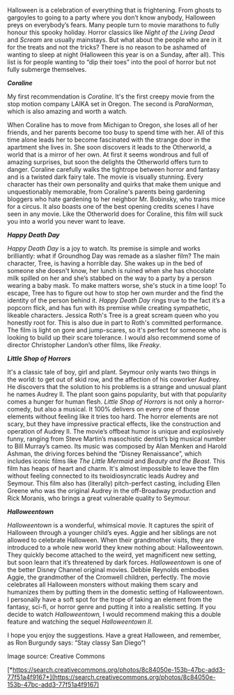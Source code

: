 
Halloween is a celebration of everything that is frightening. From
ghosts to gargoyles to going to a party where you don’t know anybody,
Halloween preys on everybody’s fears. Many people turn to movie
marathons to fully honour this spooky holiday. Horror classics like
*Night of the Living Dead* and *Scream* are usually mainstays. But what
about the people who are in it for the treats and not the tricks? There
is no reason to be ashamed of wanting to sleep at night (Halloween this
year is on a Sunday, after all). This list is for people wanting to “dip
their toes” into the pool of horror but not fully submerge themselves.

***Coraline***

My first recommendation is *Coraline*. It's the first creepy movie from
the stop motion company LAIKA set in Oregon. The second is *ParaNorman*,
which is also amazing and worth a watch.

When Coraline has to move from Michigan to Oregon, she loses all of her
friends, and her parents become too busy to spend time with her. All of
this time alone leads her to become fascinated with the strange door in
the apartment she lives in. She soon discovers it leads to the
Otherworld, a world that is a mirror of her own. At first it seems
wondrous and full of amazing surprises, but soon the delights the
Otherworld offers turn to danger. Coraline carefully walks the tightrope
between horror and fantasy and is a twisted dark fairy tale. The movie
is visually stunning. Every character has their own personality and
quirks that make them unique and unquestionably memorable, from
Coraline's parents being gardening bloggers who hate gardening to her
neighbor Mr. Bobinsky, who trains mice for a circus. It also boasts one
of the best opening credits scenes I have seen in any movie. Like the
Otherworld does for Coraline, this film will suck you into a world you
never want to leave.

***Happy Death Day***

*Happy Death Day* is a joy to watch. Its premise is simple and works
brilliantly: what if Groundhog Day was remade as a slasher film? The
main character, Tree, is having a horrible day. She wakes up in the bed
of someone she doesn't know, her lunch is ruined when she has chocolate
milk spilled on her and she’s stabbed on the way to a party by a person
wearing a baby mask. To make matters worse, she's stuck in a time loop!
To escape, Tree has to figure out how to stop her own murder and the
find the identity of the person behind it. *Happy Death Day* rings true
to the fact it’s a popcorn flick, and has fun with its premise while
creating sympathetic, likeable characters. Jessica Roth's Tree is a
great scream queen who you honestly root for. This is also due in part
to Roth's committed performance. The film is light on gore and
jump-scares, so it's perfect for someone who is looking to build up
their scare tolerance. I would also recommend some of director
Christopher Landon’s other films, like *Freaky*.

***Little Shop of Horrors***

It's a classic tale of boy, girl and plant. Seymour only wants two
things in the world: to get out of skid row, and the affection of his
coworker Audrey. He discovers that the solution to his problems is a
strange and unusual plant he names Audrey II. The plant soon gains
popularity, but with that popularity comes a hunger for human flesh.
*Little Shop of Horrors* is not only a horror-comedy, but also a
musical. It 100% delivers on every one of those elements without feeling
like it tries too hard. The horror elements are not scary, but they have
impressive practical effects, like the construction and operation of
Audrey II. The movie’s offbeat humor is unique and explosively funny,
ranging from Steve Martin’s masochistic dentist’s big musical number to
Bill Murray’s cameo. Its music was composed by Alan Menken and Harold
Ashman, the driving forces behind the “Disney Renaissance”, which
includes iconic films like *The Little Mermaid* and *Beauty and the
Beast*. This film has heaps of heart and charm. It's almost impossible
to leave the film without feeling connected to its two ​​idiosyncratic
leads Audrey and Seymour. This film also has (literally) pitch-perfect
casting, including Ellen Greene who was the original Audrey in the
off-Broadway production and Rick Moranis, who brings a great vulnerable
quality to Seymour.

***Halloweentown***

*Halloweentown* is a wonderful, whimsical movie. It captures the spirit
of Halloween through a younger child’s eyes. Aggie and her siblings are
not allowed to celebrate Halloween. When their grandmother visits, they
are introduced to a whole new world they knew nothing about:
Halloweentown. They quickly become attached to the weird, yet
magnificent new setting, but soon learn that it’s threatened by dark
forces. *Halloweentown* is one of the better Disney Channel original
movies. Debbie Reynolds embodies Aggie, the grandmother of the Cromwell
children, perfectly. The movie celebrates all Halloween monsters without
making them scary and humanizes them by putting them in the domestic
setting of Halloweentown. I personally have a soft spot for the trope of
taking an element from the fantasy, sci-fi, or horror genre and putting
it into a realistic setting. If you decide to watch *Halloweentown,* I
would recommend making this a double feature and watching the sequel
*Halloweentown II*.

I hope you enjoy the suggestions. Have a great Halloween, and remember,
as Ron Burgundy says: “Stay classy San Diego”!

Image source: Creative Commons

[*https://search.creativecommons.org/photos/8c84050e-153b-47bc-add3-77f51a4f9167*](https://search.creativecommons.org/photos/8c84050e-153b-47bc-add3-77f51a4f9167)